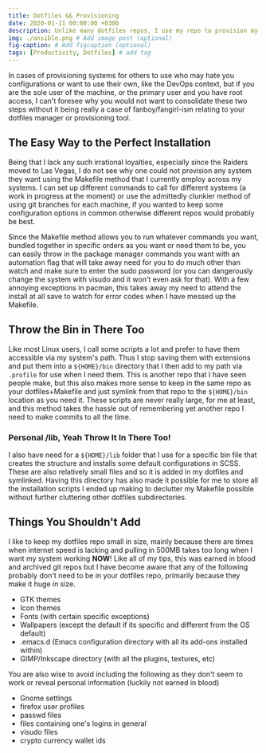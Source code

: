 ```yaml
---
title: Dotfiles && Provisioning 
date: 2020-01-11 00:00:00 +0300
description: Unlike many dotfiles repos, I use my repo to provision my system as well. Here's my logic on that.
img: ./ansible.png # Add image post (optional)
fig-caption: # Add figcaption (optional)
tags: [Productivity, Dotfiles] # add tag
---
```


In cases of provisioning systems for others to use who may hate you configurations or want to use their own, like the 
DevOps context, but if you are the sole user of the machine, or the primary user and you have root access, I can't foresee
why you would not want to consolidate these two steps without it being really a case of fanboy/fangirl-ism relating to 
your dotfiles manager or provisioning tool. 

## The Easy Way to the Perfect Installation

Being that I lack any such irrational loyalties, especially since the Raiders moved to Las Vegas, I do not see why one 
could not provision any system they want using the Makefile method that I currently employ across my systems. I can set 
up different commands to call for different systems (a work in progress at the moment) or use the admittedly clunkier method
of using git branches for each machine, if you wanted to keep some configuration options in common otherwise different repos would 
probably be best. 

Since the Makefile method allows you to run whatever commands you want, bundled together in specific orders as you want
or need them to be, you can easily throw in the package manager commands you want with an automation flag that will take
away need for you to do much other than watch and make sure to enter the sudo password (or you can dangerously change the
system with visudo and it won't even ask for that). With a few annoying exceptions in pacman, this takes away my need to 
attend the install at all save to watch for error codes when I have messed up the Makefile. 

## Throw the Bin in There Too
Like most Linux users, I call some scripts a lot and prefer to have them accessible via my system's path. Thus I stop
saving them with extensions and put them into a `${HOME}/bin` directory that I then add to my path via `.profile` for 
use when I need them. This is another repo that I have seen people make, but this also makes more sense to keep in the same
repo as your dotfiles+Makefile and just symlink from that repo to the `${HOME}/bin` location as you need it. These scripts
are never really large, for me at least, and this method takes the hassle out of remembering yet another repo I need 
to make commits to all the time.  

### Personal /lib, Yeah Throw It In There Too!
I also have need for a `${HOME}/lib` folder that I use for a specific bin file that creates the structure and installs some
default configurations in SCSS. These are also relatively small files and so it is added in my dotfiles and symlinked. Having 
this directory has also made it possible for me to store all the installation scripts I ended up making to declutter my 
Makefile possible without further cluttering other dotfiles subdirectories. 

## Things You Shouldn't Add
I like to keep my dotfiles repo small in size, mainly because there are times when internet speed is lacking and pulling 
in 500MB takes too long when I want my system working **NOW**! Like all of my tips, this was earned in blood and archived git
repos but I have become aware that any of the following probably don't need to be in your dotfiles repo, primarily because 
they make it huge in size. 

- GTK themes
- Icon themes
- Fonts (with certain specific exceptions) 
- Wallpapers (except the default if its specific and different from the OS default)
- .emacs.d (Emacs configuration directory with all its add-ons installed within)
- GIMP/Inkscape directory (with all the plugins, textures, etc)

You are also wise to avoid including the following as they don't seem to work or reveal personal information (luckily not earned in blood)
- Gnome settings
- firefox user profiles
- passwd files 
- files containing one's logins in general 
- visudo files
- crypto currency wallet ids 
